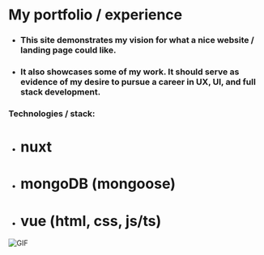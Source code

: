 # My portfolio / experience

- ### This site demonstrates my vision for what a nice website / landing page could like.
- ### It also showcases some of my work. It should serve as evidence of my desire to pursue a career in UX, UI, and full stack development. 
### Technologies / stack:

- # nuxt
- # mongoDB (mongoose)
- # vue (html, css, js/ts)

![GIF](https://raw.githubusercontent.com/hud-sonq/persport/master/public/deco/gif/showcase.gif)
